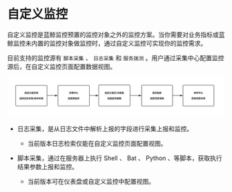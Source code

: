 # 自定义监控

自定义监控是蓝鲸监控预置的监控对象之外的监控方案。当你需要对业务指标或蓝鲸监控未内置的监控对象做监控时，通过自定义监控可实现你的监控需求。

目前支持的监控源有 `脚本采集` 、 `日志采集` 和 `服务拨测` 。用户通过采集中心配置监控源后，在自定义监控页面配置数据视图。

![Advantage](../assets/自定义监控流程.png)

- 日志采集，是从日志文件中解析上报的字段进行采集上报和监控。

  - 当前版本日志检索仅能在自定义监控页面配置视图。

- 脚本采集，通过在服务器上执行 Shell 、 Bat 、 Python 、等脚本，获取执行结果参数上报和监控。

  - 当前版本可在仪表盘或自定义监控中配置视图。
